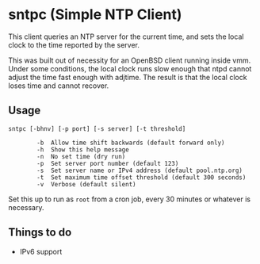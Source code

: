 sntpc (Simple NTP Client)
=========================

This client queries an NTP server for the current time, and sets the local
clock to the time reported by the server.

This was built out of necessity for an OpenBSD client running inside vmm. Under
some conditions, the local clock runs slow enough that ntpd cannot adjust the
time fast enough with adjtime. The result is that the local clock loses time
and cannot recover.

Usage
-----

    sntpc [-bhnv] [-p port] [-s server] [-t threshold]

            -b  Allow time shift backwards (default forward only)
            -h  Show this help message
            -n  No set time (dry run)
            -p  Set server port number (default 123)
            -s  Set server name or IPv4 address (default pool.ntp.org)
            -t  Set maximum time offset threshold (default 300 seconds)
            -v  Verbose (default silent)

Set this up to run as `root` from a cron job, every 30 minutes or whatever is
necessary.

Things to do
------------

* IPv6 support
